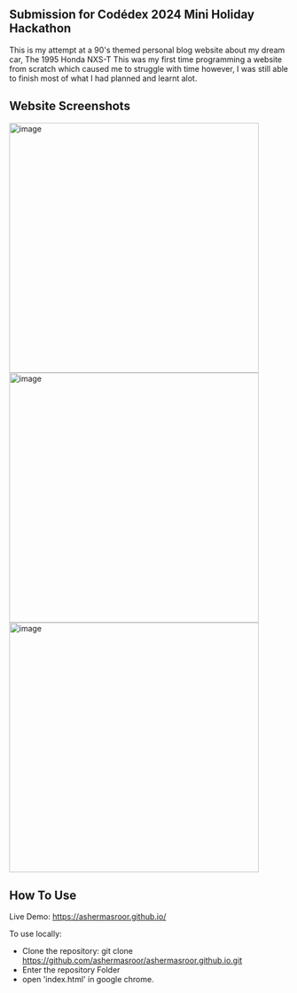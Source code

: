 Submission for Codédex 2024 Mini Holiday Hackathon
-
This is my attempt at a 90's themed personal blog website about my dream car, The 1995 Honda NXS-T
This was my first time programming a website from scratch which caused me to struggle with time however, I was still able to finish most of what I had planned and learnt alot.

Website Screenshots
-
<img src="https://github.com/user-attachments/assets/5d31033c-0b7a-4e40-9a89-e269c7196924" alt="image" width="450">
<img src="https://github.com/user-attachments/assets/ee8fb30e-8e02-4f4e-952e-abc0fb6c201a" alt="image" width="450">
<img src="https://github.com/user-attachments/assets/1df7ae66-09bf-40e4-a9a5-fff9cf8befa2" alt="image" width="450">

How To Use
-
Live Demo: https://ashermasroor.github.io/

To use locally:
- Clone the repository:
git clone https://github.com/ashermasroor/ashermasroor.github.io.git
- Enter the repository Folder
- open 'index.html' in google chrome.


